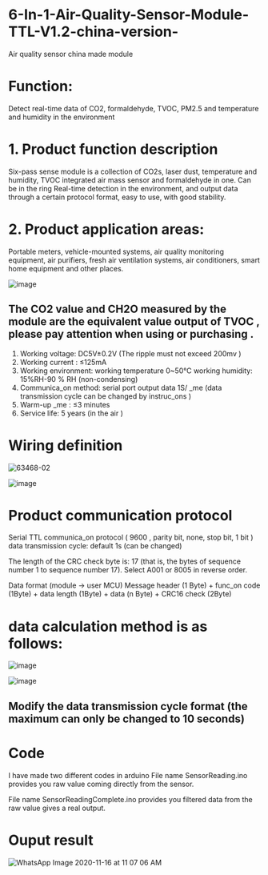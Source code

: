 # 6-In-1-Air-Quality-Sensor-Module-TTL-V1.2-china-version-
Air quality sensor china made module

# Function: 
Detect real-time data of CO2, formaldehyde, TVOC, PM2.5 and temperature and humidity in the environment

# 1. Product function description
Six-pass sense module is a collection of CO2s, laser dust, temperature and humidity, TVOC integrated air mass sensor and formaldehyde in one. Can be in the ring
Real-time detection in the environment, and output data through a certain protocol format, easy to use, with good stability.

# 2. Product application areas: 
Portable meters, vehicle-mounted systems, air quality monitoring equipment, air purifiers, fresh air ventilation systems, air conditioners, smart home equipment and other places.

![image](https://user-images.githubusercontent.com/19863113/198674782-dad6c4dc-0b1e-4f95-b114-8b3b10086a5b.png)

## The CO2 value and CH2O measured by the module are the equivalent value output of TVOC , please pay attention when using or purchasing .

1. Working voltage: DC5V±0.2V (The ripple must not exceed 200mv )
2. Working current : ≤125mA
3. Working environment: working temperature 0~50℃ working humidity: 15%RH-90 % RH (non-condensing)
4. Communica_on method: serial port output data 1S/ _me (data transmission cycle can be changed by instruc_ons )
5. Warm-up _me : ≤3 minutes
6. Service life: 5 years (in the air )

# Wiring definition

![63468-02](https://user-images.githubusercontent.com/19863113/198675459-0c71718a-9405-402b-a7fa-50a4fff8386c.jpg)

![image](https://user-images.githubusercontent.com/19863113/198675550-82489b0f-eff6-4c7f-846b-a1eb35f860c3.png)

# Product communication protocol
Serial TTL communica_on protocol ( 9600 , parity bit, none, stop bit, 1 bit ) data transmission cycle: default 1s (can be changed)

The length of the CRC check byte is: 17 (that is, the bytes of sequence number 1 to sequence number 17). Select A001 or 8005 in reverse order.

Data format (module -> user MCU) 
Message header (1 Byte) + func_on code (1Byte) + data length (1Byte) + data (n Byte) + CRC16 check (2Byte)

# data calculation method is as follows:
![image](https://user-images.githubusercontent.com/19863113/198676175-bccf3350-405d-4432-afb9-c7785d14e1be.png)

![image](https://user-images.githubusercontent.com/19863113/198676213-6f35546b-0c69-49a5-84bc-243009292e86.png)

## Modify the data transmission cycle format (the maximum can only be changed to 10 seconds)

# Code

I have made two different codes in arduino
File name SensorReading.ino provides you raw value coming directly from the sensor.

File name SensorReadingComplete.ino provides you filtered data from the raw value gives a real output.

# Ouput result

![WhatsApp Image 2020-11-16 at 11 07 06 AM](https://user-images.githubusercontent.com/19863113/198679331-205a60f3-7e46-467c-a578-22ca7cb6673c.jpeg)
